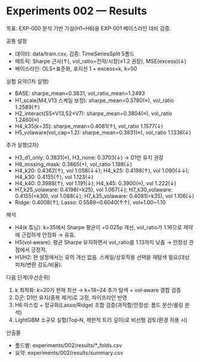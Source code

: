 # Experiments 002 — Results

목표: EXP-000 분석 기반 가설(H1~H6)을 EXP-001 베이스라인 대비 검증.

공통 설정
- 데이터: data/train.csv, 검증: TimeSeriesSplit 5폴드
- 메트릭: Sharpe 근사(↑), vol_ratio=전략/시장(≤1.2 권장), MSE(excess)(↓)
- 베이스라인: OLS+표준화, 포지션 1 + excess×k, k=50

실험 요약(1차 실행)
- BASE: sharpe_mean=0.3831, vol_ratio_mean=1.2493
- H1_scale(M4,V13 스케일 보정): sharpe_mean=0.3780(≈), vol_ratio 1.2589(↑)
- H2_interact(S5×V13,S2×V7): sharpe_mean=0.3804(≈), vol_ratio 1.2460(≈)
- H4_k35(k=35): sharpe_mean=0.4081(↑), vol_ratio 1.1577(↓)
- H5_volaware(vol_cap=1.2): sharpe_mean=0.3831(≈), vol_ratio 1.1336(↓)

추가 실행(2차)
- H3_d1_only: 0.3831(≈), H3_none: 0.3703(↓) → D1만 유지 권장
- H6_missing_mask: 0.3865(+), vol_ratio 1.198(↓)
- H4_k20: 0.4362(↑), vol 1.058(↓↓); H4_k25: 0.4198(↑), vol 1.090(↓↓); H4_k30: 0.4155(↑), vol 1.123(↓)
- H4_k40: 0.3988(↑), vol 1.191(↓); H4_k45: 0.3900(≈), vol 1.222(↓)
- H7_k25_volaware: 0.4198(=k25), vol 1.067(↓); H7_k30_volaware: 0.4155(=k30), vol 1.088(↓); H7_k35_volaware: 0.4081(=k35), vol 1.106(↓)
- Ridge: 0.4008(↑), Lasso: 0.5589~0.6040(↑↑), vol≈1.00~1.10

해석
- H4(k 튜닝): k=35에서 Sharpe 평균이 +0.025p 개선, vol_ratio가 1.16으로 제약에 근접하게 안정화 → 유효.
- H5(vol‑aware): 평균 Sharpe 유지하면서 vol_ratio를 1.13까지 낮춤 → 안정성 관점에서 긍정적.
- H1/H2: 현 설정에서는 유의 개선 없음. 스케일/상호작용 선택을 재탐색 필요(대상 피처/변환 강도/비율).

다음 단계(우선순위)
1) k 최적화: k=20가 현재 최선 → k=18~24 추가 탐색 + vol‑aware 결합 검증
2) D군: D1만 유지(중복 제거)로 고정, 파이프라인 반영
3) H6 마스킹 + 정규화(Lasso/Ridge) 조합 검증(과적합/안정성: 폴드 분산/롤링 분석)
4) LightGBM 소규모 실험(Top‑N, 제한적 트리 깊이)로 비선형 검토(환경 허용 시)

산출물
- 폴드별: experiments/002/results/*_folds.csv
- 요약: experiments/002/results/summary.csv
